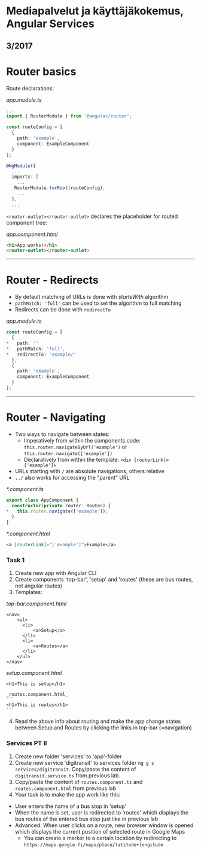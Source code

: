 # Mediapalvelut ja käyttäjäkokemus, Angular Services


## 3/2017

# Router basics

Route declarations:

_app.module.ts_
```typescript
...
import { RouterModule } from '@angular/router';

const routeConfig = [
  {
    path: 'example',
    component: ExampleComponent
  }
];

@NgModule({
  ...
  imports: [
    ...
   RouterModule.forRoot(routeConfig),
    ...
  ],
  ...
```

`<router-outlet></router-outlet>` declares the placeholder for routed component tree:

_app.component.html_

```html
<h1>App works!</h1>
<router-outlet></router-outlet>
```

---

# Router - Redirects
- By default matching of URLs is done with _startsWith_ algorithm
- `pathMatch: 'full'` can be used to set the algorithm to full matching
- Redirects can be done with `redirectTo`

_app.module.ts_
```typescript
const routeConfig = [
  {
*   path: ''
*   pathMatch: 'full',
*   redirectTo: 'example/'
  },
  {
    path: 'example',
    component: ExampleComponent
  }
];
```
---

# Router - Navigating
- Two ways to navigate between states:
    - Imperatively from within the components code: `this.router.navigateByUrl('example')` or `this.router.navigate(['example'])`
    - Declaratively from within the template: `<div [routerLink]=['example']>`
- URLs starting with `/` are absolute navigations, others relative
- `../` also works for accessing the "parent" URL

_*.component.ts_
```typescript
export class AppComponent {
  constructor(private router: Router) {
*   this.router.navigate(['example']);
  }
}
```

_*.component.html_
```html
<a [routerLink]="['example']">Example</a>
```

### Task 1
1. Create new app with Angular CLI
2. Create components 'top-bar', 'setup' and 'routes' (these are bus routes, not angular routes)
3. Templates:

  _top-bar.component.html_
   ```
   <nav>
       <ul>
         <li>
             <a>Setup</a>
         </li>
         <li>
             <a>Routes</a>
         </li>
       </ul>
   </nav>
   ```
   _setup.component.html_
   ```
   <h1>This is setup</h1>
   ```
    _routes.component.html_
    ```
    <h1>This is routes</h1>
    ```
4. Read the above info about routing and make the app change states between Setup and Routes by clicking the links in top-bar (=navigation)
 
### Services PT II

1. Create new folder 'services' to 'app'-folder
2. Create new service 'digitransit' to services folder `ng g s services/digitransit`. Copy/paste the content of `digitransit.service.ts` from previous lab.
3. Copy/paste the content of `routes.component.ts` and `routes.component.html` from previous lab
4. Your task is to make the app work like this:
  - User enters the name of a bus stop in 'setup'
  - When the name is set, user is redirected to 'routes' which displays the bus routes of the entered bus stop just like in previous lab
  - Advanced: When user clicks on a route, new browser window is opened which displays the current position of selected route in Google Maps
    - You can create a marker to a certain location by redirecting to `https://maps.google.fi/maps/place/latitude+longitude`
